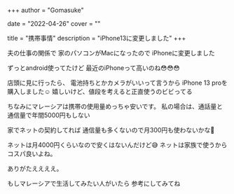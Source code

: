 +++
author = "Gomasuke"

date = "2022-04-26"
cover = ""

title = "携帯事情"
description = "iPhone13に変更しました"
+++

夫の仕事の関係で
家のパソコンがMacになったので
iPhoneに変更しました

ずっとandroid使ってたけど
最近のiPhoneって高いのね😳😳😳

店頭に見に行ったら、
電池持ちとかカメラがいいって言うから
iPhone 13 proを購入しました☺️
嬉しいけど、値段を考えると正直使うのビビってる

ちなみにマレーシアは携帯の使用量めっちゃ安いです。
私の場合は、通話量と通信量で年間5000円もしない

家でネットの契約してれば
通信量も多くないので月300円も使わないかな🤣

ネットは月4000円くらいなので安くはないんだけど😅
ネットは家族で使うからコスパ良いよね。

ありがたええええ。

もしマレーシアで生活してみたい人がいたら
参考にしてみてね